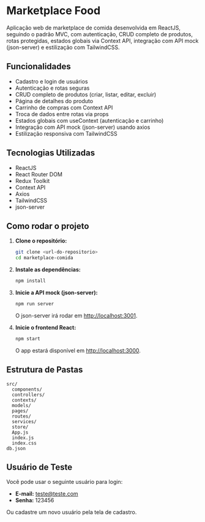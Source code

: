 # Marketplace Food

Aplicação web de marketplace de comida desenvolvida em ReactJS, seguindo o padrão MVC, com autenticação, CRUD completo de produtos, rotas protegidas, estados globais via Context API, integração com API mock (json-server) e estilização com TailwindCSS.

## Funcionalidades

- Cadastro e login de usuários
- Autenticação e rotas seguras
- CRUD completo de produtos (criar, listar, editar, excluir)
- Página de detalhes do produto
- Carrinho de compras com Context API
- Troca de dados entre rotas via props
- Estados globais com useContext (autenticação e carrinho)
- Integração com API mock (json-server) usando axios
- Estilização responsiva com TailwindCSS

## Tecnologias Utilizadas

- ReactJS
- React Router DOM
- Redux Toolkit
- Context API
- Axios
- TailwindCSS
- json-server

## Como rodar o projeto

1. **Clone o repositório:**
   ```bash
   git clone <url-do-repositorio>
   cd marketplace-comida
   ```

2. **Instale as dependências:**
   ```bash
   npm install
   ```

3. **Inicie a API mock (json-server):**
   ```bash
   npm run server
   ```
   O json-server irá rodar em [http://localhost:3001](http://localhost:3001).

4. **Inicie o frontend React:**
   ```bash
   npm start
   ```
   O app estará disponível em [http://localhost:3000](http://localhost:3000).

## Estrutura de Pastas

```
src/
  components/
  controllers/
  contexts/
  models/
  pages/
  routes/
  services/
  store/
  App.js
  index.js
  index.css
db.json
```

## Usuário de Teste

Você pode usar o seguinte usuário para login:

- **E-mail:** teste@teste.com
- **Senha:** 123456

Ou cadastre um novo usuário pela tela de cadastro.
